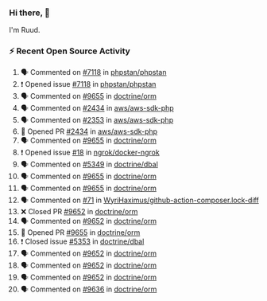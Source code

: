 ### Hi there, 👋

I'm Ruud.
 
### :zap: Recent Open Source Activity

<!--START_SECTION:activity-->
1. 🗣 Commented on [#7118](https://github.com/phpstan/phpstan/issues/7118) in [phpstan/phpstan](https://github.com/phpstan/phpstan)
2. ❗️ Opened issue [#7118](https://github.com/phpstan/phpstan/issues/7118) in [phpstan/phpstan](https://github.com/phpstan/phpstan)
3. 🗣 Commented on [#9655](https://github.com/doctrine/orm/issues/9655) in [doctrine/orm](https://github.com/doctrine/orm)
4. 🗣 Commented on [#2434](https://github.com/aws/aws-sdk-php/issues/2434) in [aws/aws-sdk-php](https://github.com/aws/aws-sdk-php)
5. 🗣 Commented on [#2353](https://github.com/aws/aws-sdk-php/issues/2353) in [aws/aws-sdk-php](https://github.com/aws/aws-sdk-php)
6. 💪 Opened PR [#2434](https://github.com/aws/aws-sdk-php/pull/2434) in [aws/aws-sdk-php](https://github.com/aws/aws-sdk-php)
7. 🗣 Commented on [#9655](https://github.com/doctrine/orm/issues/9655) in [doctrine/orm](https://github.com/doctrine/orm)
8. ❗️ Opened issue [#18](https://github.com/ngrok/docker-ngrok/issues/18) in [ngrok/docker-ngrok](https://github.com/ngrok/docker-ngrok)
9. 🗣 Commented on [#5349](https://github.com/doctrine/dbal/issues/5349) in [doctrine/dbal](https://github.com/doctrine/dbal)
10. 🗣 Commented on [#9655](https://github.com/doctrine/orm/issues/9655) in [doctrine/orm](https://github.com/doctrine/orm)
11. 🗣 Commented on [#9655](https://github.com/doctrine/orm/issues/9655) in [doctrine/orm](https://github.com/doctrine/orm)
12. 🗣 Commented on [#71](https://github.com/WyriHaximus/github-action-composer.lock-diff/issues/71) in [WyriHaximus/github-action-composer.lock-diff](https://github.com/WyriHaximus/github-action-composer.lock-diff)
13. ❌ Closed PR [#9652](https://github.com/doctrine/orm/pull/9652) in [doctrine/orm](https://github.com/doctrine/orm)
14. 🗣 Commented on [#9652](https://github.com/doctrine/orm/issues/9652) in [doctrine/orm](https://github.com/doctrine/orm)
15. 💪 Opened PR [#9655](https://github.com/doctrine/orm/pull/9655) in [doctrine/orm](https://github.com/doctrine/orm)
16. ❗️ Closed issue [#5353](https://github.com/doctrine/dbal/issues/5353) in [doctrine/dbal](https://github.com/doctrine/dbal)
17. 🗣 Commented on [#9652](https://github.com/doctrine/orm/issues/9652) in [doctrine/orm](https://github.com/doctrine/orm)
18. 🗣 Commented on [#9652](https://github.com/doctrine/orm/issues/9652) in [doctrine/orm](https://github.com/doctrine/orm)
19. 🗣 Commented on [#9652](https://github.com/doctrine/orm/issues/9652) in [doctrine/orm](https://github.com/doctrine/orm)
20. 🗣 Commented on [#9636](https://github.com/doctrine/orm/issues/9636) in [doctrine/orm](https://github.com/doctrine/orm)
<!--END_SECTION:activity-->
